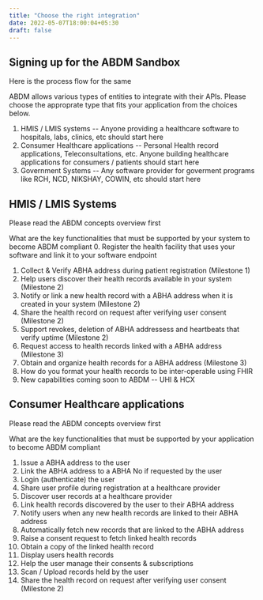 ```yaml
---
title: "Choose the right integration"
date: 2022-05-07T18:00:04+05:30
draft: false
---
```


## Signing up for the ABDM Sandbox
Here is the process flow for the same 

ABDM allows various types of entities to integrate with their APIs. Please choose the approprate type that fits your application from the choices below.

1. HMIS / LMIS systems -- Anyone providing a healthcare software to hospitals, labs, clinics, etc should start here 
2. Consumer Healthcare applications -- Personal Health record applications, Teleconsultations, etc. Anyone building healthcare applications for consumers / patients should start here 
3. Government Systems -- Any software provider for goverment programs like RCH, NCD, NIKSHAY, COWIN, etc should start here

## HMIS / LMIS Systems

Please read the ABDM concepts overview first 

What are the key functionalities that must be supported by your system to become ABDM compliant 
0. Register the health facility that uses your software and link it to your software endpoint
1. Collect & Verify ABHA address during patient registration (Milestone 1) 
2. Help users discover their health records available in your system (Milestone 2)
3. Notify or link a new health record with a ABHA address when it is created in your system (Milestone 2) 
4. Share the health record on request after verifying user consent (Milestone 2) 
5. Support revokes, deletion of ABHA addressess and heartbeats that verify uptime (Milestone 2) 
6. Request access to health records linked with a ABHA address (Milestone 3) 
7. Obtain and organize health records for a ABHA address (Milestone 3) 
8. How do you format your health records to be inter-operable using FHIR 
9. New capabilities coming soon to ABDM -- UHI & HCX 


## Consumer Healthcare applications
Please read the ABDM concepts overview first 

What are the key functionalities that must be supported by your application to become ABDM compliant 
1. Issue a ABHA address to the user
2. Link the ABHA address to a ABHA No if requested by the user 
3. Login (authenticate) the user
4. Share user profile during registration at a healthcare provider
5. Discover user records at a healthcare provider 
6. Link health records discovered by the user to their ABHA address 
7. Notify users when any new health records are linked to their ABHA address 
8. Automatically fetch new records that are linked to the ABHA address 
9. Raise a consent request to fetch linked health records 
10. Obtain a copy of the linked health record 
11. Display users health records
12. Help the user manage their consents & subscriptions 
13. Scan / Upload records held by the user 
14. Share the health record on request after verifying user consent (Milestone 2) 



